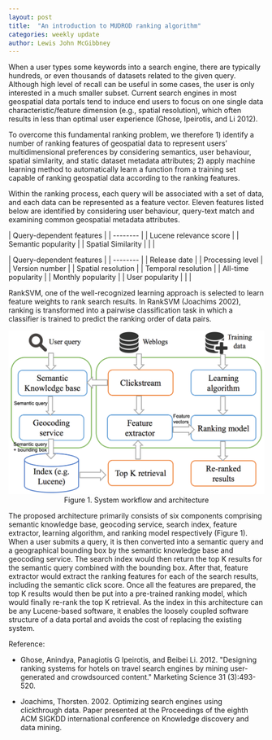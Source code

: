 ```yaml
---
layout: post
title:  "An introduction to MUDROD ranking algorithm"
categories: weekly update
author: Lewis John McGibbney
---
```


When a user types some keywords into a search engine, there are typically hundreds, or even thousands of datasets related to the given query. Although high level of recall can be useful in some cases, the user is only interested in a much smaller subset. Current search engines in most geospatial data portals tend to induce end users to focus on one single data characteristic/feature dimension (e.g., spatial resolution), which often results in less than optimal user experience (Ghose, Ipeirotis, and Li 2012). 

To overcome this fundamental ranking problem, we therefore 1) identify a number of ranking features of geospatial data to represent users’ multidimensional preferences by considering semantics, user behaviour, spatial similarity, and static dataset metadata attributes; 2) apply machine learning method to automatically learn a function from a training set capable of ranking geospatial data according to the ranking features.

Within the ranking process, each query will be associated with a set of data, and each data can be represented as a feature vector. Eleven features listed below are identified by considering user behaviour, query-text match and  examining common geospatial metadata attributes.

  | Query-dependent features        | 
    | --------   | 
    | Lucene relevance score        | 
    | Semantic popularity        |
    | Spatial Similarity        | 
  |         |
  
  | Query-dependent features        | 
	| --------   | 
	| Release date        | 
    | Processing level        | 
    | Version number        | 
    | Spatial resolution        | 
    | Temporal resolution        |
    | All-time popularity        | 
    | Monthly popularity        | 
    | User popularity        | 
  |         |
	
	
RankSVM, one of the well-recognized learning approach is selected to learn feature weights to rank search results. In RankSVM (Joachims 2002), ranking is transformed into a pairwise classification task in which a classifier is trained to predict the ranking order of data pairs.

<center>
	<img src="/images/ranking.png">
	Figure 1. System workflow and architecture
</center>

The proposed architecture primarily consists of six components comprising semantic knowledge base, geocoding service, search index, feature extractor, learning algorithm, and ranking model respectively (Figure 1). When a user submits a query, it is then converted into a semantic query and a geographical bounding box by the semantic knowledge base and geocoding service. The search index would then return the top K results for the semantic query combined with the bounding box. After that, feature extractor would extract the ranking features for each of the search results, including the semantic click score. Once all the features are prepared, the top K results would then be put into a pre-trained ranking model, which would finally re-rank the top K retrieval. As the index in this architecture can be any Lucene-based software, it enables the loosely coupled software structure of a data portal and avoids the cost of replacing the existing system.

Reference:
* Ghose, Anindya, Panagiotis G Ipeirotis, and Beibei Li. 2012. "Designing ranking systems for hotels on travel search engines by mining user-generated and crowdsourced content."  Marketing Science 31 (3):493-520.

* Joachims, Thorsten. 2002. Optimizing search engines using clickthrough data. Paper presented at the Proceedings of the eighth ACM SIGKDD international conference on Knowledge discovery and data mining. 
